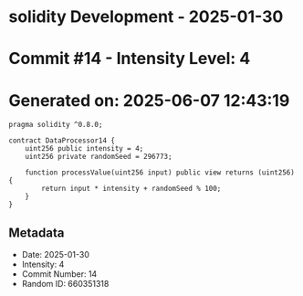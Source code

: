 ﻿# solidity Development - 2025-01-30
# Commit #14 - Intensity Level: 4
# Generated on: 2025-06-07 12:43:19
```solidity
pragma solidity ^0.8.0;

contract DataProcessor14 {
    uint256 public intensity = 4;
    uint256 private randomSeed = 296773;

    function processValue(uint256 input) public view returns (uint256) {
        return input * intensity + randomSeed % 100;
    }
}
```
## Metadata
- Date: 2025-01-30
- Intensity: 4
- Commit Number: 14
- Random ID: 660351318
